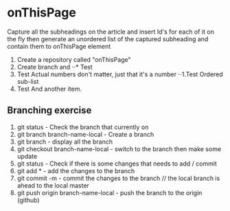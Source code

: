 # onThisPage
Capture all the subheadings on the article and insert Id's for each of it on the fly then generate an unordered list of the captured subheading and contain them to onThisPage element

1. Create a repository called "onThisPage"
2. Create branch and
⋅⋅* Test
3. Test Actual numbers don't matter, just that it's a number
⋅⋅1.Test Ordered sub-list
4. Test And another item.

## Branching exercise

1. git status - Check the branch that currently on
2. git branch branch-name-local - Create a branch
3. git branch - display all the branch
4. git checkout branch-name-local - switch to the branch then make some update
5. git status - Check if there is some changes that needs to add / commit
6. git add * - add the changes to the branch
7. git commit -m - commit the changes to the branch // the local branch is ahead to the local master
8. git push origin branch-name-local - push the branch to the origin (github) 
